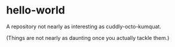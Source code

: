 # hello-world
A repository not nearly as interesting as cuddly-octo-kumquat.

(Things are not nearly as daunting once you actually tackle them.)
